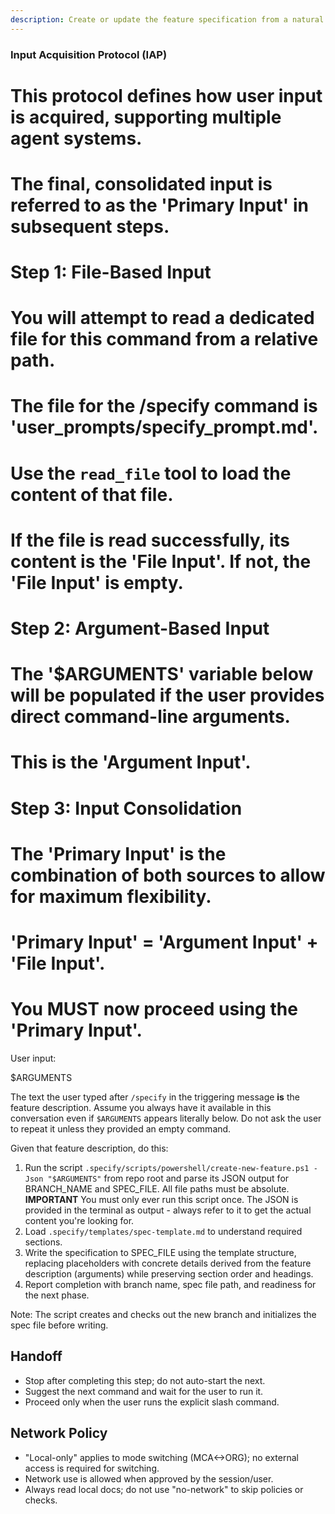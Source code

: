 ```yaml
---
description: Create or update the feature specification from a natural language feature description.
---
```


### Input Acquisition Protocol (IAP)
# This protocol defines how user input is acquired, supporting multiple agent systems.
# The final, consolidated input is referred to as the 'Primary Input' in subsequent steps.

# Step 1: File-Based Input
# You will attempt to read a dedicated file for this command from a relative path.
# The file for the /specify command is 'user_prompts/specify_prompt.md'.
# Use the `read_file` tool to load the content of that file.
# If the file is read successfully, its content is the 'File Input'. If not, the 'File Input' is empty.

# Step 2: Argument-Based Input
# The '$ARGUMENTS' variable below will be populated if the user provides direct command-line arguments.
# This is the 'Argument Input'.

# Step 3: Input Consolidation
# The 'Primary Input' is the combination of both sources to allow for maximum flexibility.
# 'Primary Input' = 'Argument Input' + 'File Input'.
# You MUST now proceed using the 'Primary Input'.

User input:

$ARGUMENTS

The text the user typed after `/specify` in the triggering message **is** the feature description. Assume you always have it available in this conversation even if `$ARGUMENTS` appears literally below. Do not ask the user to repeat it unless they provided an empty command.

Given that feature description, do this:

1. Run the script `.specify/scripts/powershell/create-new-feature.ps1 -Json "$ARGUMENTS"` from repo root and parse its JSON output for BRANCH_NAME and SPEC_FILE. All file paths must be absolute.
  **IMPORTANT** You must only ever run this script once. The JSON is provided in the terminal as output - always refer to it to get the actual content you're looking for.
2. Load `.specify/templates/spec-template.md` to understand required sections.
3. Write the specification to SPEC_FILE using the template structure, replacing placeholders with concrete details derived from the feature description (arguments) while preserving section order and headings.
4. Report completion with branch name, spec file path, and readiness for the next phase.

Note: The script creates and checks out the new branch and initializes the spec file before writing.
## Handoff
- Stop after completing this step; do not auto-start the next.
- Suggest the next command and wait for the user to run it.
- Proceed only when the user runs the explicit slash command.

## Network Policy
- "Local-only" applies to mode switching (MCA<->ORG); no external access is required for switching.
- Network use is allowed when approved by the session/user.
- Always read local docs; do not use "no-network" to skip policies or checks.
